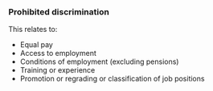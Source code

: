 ###  Prohibited discrimination

This relates to:

  * Equal pay 
  * Access to employment 
  * Conditions of employment (excluding pensions) 
  * Training or experience 
  * Promotion or regrading or classification of job positions 
